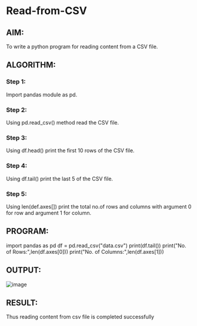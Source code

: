 # Read-from-CSV

## AIM:
To write a python program for reading content from a CSV file.
## ALGORITHM:
### Step 1:
Import pandas module as pd.
### Step 2:
Using pd.read_csv() method read the CSV file.
### Step 3:
Using df.head() print the first 10 rows of the CSV file.
### Step 4:
Using df.tail() print the last 5 of the CSV file.
### Step 5:
Using len(def.axes[]) print the total no.of rows and columns with argument 0 for row and argument 1 for column.
## PROGRAM:
import pandas as pd
df = pd.read_csv("data.csv")
print(df.tail())
print("No. of Rows:",len(df.axes[0]))
print("No. of Columns:",len(df.axes[1]))
## OUTPUT:
![image](https://github.com/Nakul1411/Read-from-CSV/assets/138849780/f3837f99-bb23-4873-bcf7-415654a1659e)

## RESULT:
Thus reading content from csv file is completed successfully
